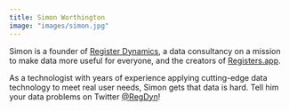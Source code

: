 ```yaml
---
title: Simon Worthington
image: "images/simon.jpg"
---
```

Simon is a founder of [Register Dynamics](https://www.register-dynamics.co.uk),
a data consultancy on a mission to make data more useful for everyone,
and the creators of [Registers.app](https://registers.app).

As a technologist with years of experience applying cutting-edge data technology to meet real user needs,
Simon gets that data is hard. Tell him your data problems on Twitter [@RegDyn](https://twitter.com/RegDyn)!
